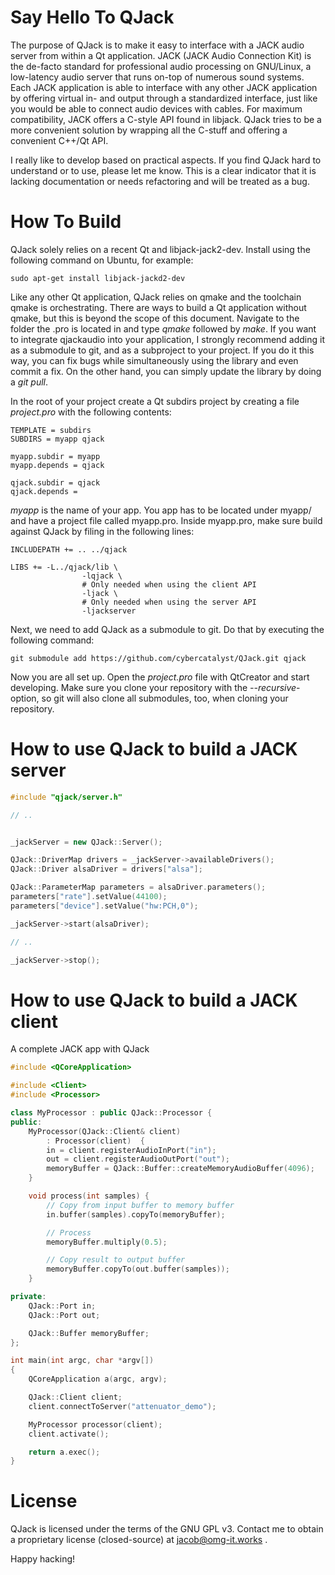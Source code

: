 Say Hello To QJack
=======================

The purpose of QJack is to make it easy to interface with a JACK audio server from within a Qt application. JACK (JACK Audio Connection Kit) is the de-facto standard for professional audio processing on GNU/Linux, a low-latency audio server that runs on-top of numerous sound systems. Each JACK application is able to interface with any other JACK application by offering virtual in- and output through a standardized interface, just like you would be able to connect audio devices with cables. For maximum compatibility, JACK offers a C-style API found in libjack. QJack tries to be a more convenient solution by wrapping all the C-stuff and offering a convenient C++/Qt API.

I really like to develop based on practical aspects. If you find QJack hard to understand or to use, please let me know. This is a clear indicator that it is lacking documentation or needs refactoring and will be treated as a bug.

How To Build
============

QJack solely relies on a recent Qt and libjack-jack2-dev. Install using the following command on Ubuntu, for example:

`sudo apt-get install libjack-jackd2-dev`

Like any other Qt application, QJack relies on qmake and the toolchain qmake is orchestrating. There are ways to build a Qt application without qmake, but this is beyond the scope of this document. Navigate to the folder the .pro is located in and type *qmake* followed by *make*. If you want to integrate qjackaudio into your application, I strongly recommend adding it as a submodule to git, and as a subproject to your project. If you do it this way, you can fix bugs while simultaneously using the library and even commit a fix. On the other hand, you can simply update the library by doing a *git pull*.

In the root of your project create a Qt subdirs project by creating a file *project.pro* with the following contents:
```
TEMPLATE = subdirs
SUBDIRS = myapp qjack

myapp.subdir = myapp
myapp.depends = qjack

qjack.subdir = qjack
qjack.depends =
```

*myapp* is the name of your app. You app has to be located under myapp/ and have a project file called myapp.pro. Inside myapp.pro, make sure build against QJack by filing in the following lines:
```
INCLUDEPATH += .. ../qjack

LIBS += -L../qjack/lib \
                -lqjack \
                # Only needed when using the client API
                -ljack \
                # Only needed when using the server API
                -ljackserver
```

Next, we need to add QJack as a submodule to git. Do that by executing the following command:
```
git submodule add https://github.com/cybercatalyst/QJack.git qjack
```

Now you are all set up. Open the *project.pro* file with QtCreator and start developing. Make sure you clone your repository with the *--recursive*-option, so git will also clone all submodules, too, when cloning your repository.

How to use QJack to build a JACK server
==========

```cpp
#include "qjack/server.h"

// ..


_jackServer = new QJack::Server();

QJack::DriverMap drivers = _jackServer->availableDrivers();
QJack::Driver alsaDriver = drivers["alsa"];

QJack::ParameterMap parameters = alsaDriver.parameters();
parameters["rate"].setValue(44100);
parameters["device"].setValue("hw:PCH,0");

_jackServer->start(alsaDriver);

// ..

_jackServer->stop();

```

How to use QJack to build a JACK client
==========

A complete JACK app with QJack
```cpp
#include <QCoreApplication>

#include <Client>
#include <Processor>

class MyProcessor : public QJack::Processor {
public:
    MyProcessor(QJack::Client& client)
        : Processor(client)  {
        in = client.registerAudioInPort("in");
        out = client.registerAudioOutPort("out");
        memoryBuffer = QJack::Buffer::createMemoryAudioBuffer(4096);
    }

    void process(int samples) {
        // Copy from input buffer to memory buffer
        in.buffer(samples).copyTo(memoryBuffer);

        // Process
        memoryBuffer.multiply(0.5);

        // Copy result to output buffer
        memoryBuffer.copyTo(out.buffer(samples));
    }

private:
    QJack::Port in;
    QJack::Port out;

    QJack::Buffer memoryBuffer;
};

int main(int argc, char *argv[])
{
    QCoreApplication a(argc, argv);

    QJack::Client client;
    client.connectToServer("attenuator_demo");

    MyProcessor processor(client);
    client.activate();

    return a.exec();
}

```

License
========
QJack is licensed under the terms of the GNU GPL v3. Contact me to obtain a proprietary license (closed-source) at jacob@omg-it.works .

Happy hacking!



